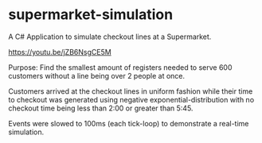 

# supermarket-simulation
A C# Application to simulate checkout lines at a Supermarket.

https://youtu.be/jZB6NsgCE5M

Purpose: Find the smallest amount of registers needed to serve 600 customers without a line being over 2 people at once. 

Customers arrived at the checkout lines in uniform fashion while their time to checkout was generated using negative exponential-distribution with no checkout time being less than 2:00 or greater than 5:45. 


Events were slowed to 100ms (each tick-loop) to demonstrate a real-time simulation.

